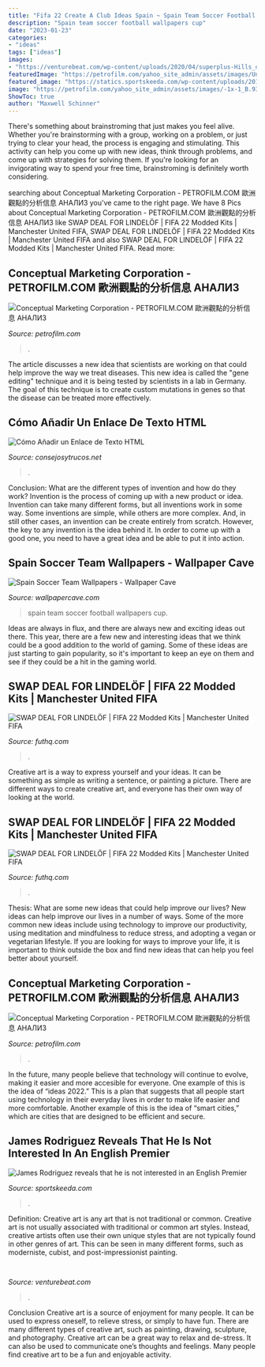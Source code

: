 ```yaml
---
title: "Fifa 22 Create A Club Ideas Spain ~ Spain Team Soccer Football Wallpapers Cup"
description: "Spain team soccer football wallpapers cup"
date: "2023-01-23"
categories:
- "ideas"
tags: ["ideas"]
images:
- "https://venturebeat.com/wp-content/uploads/2020/04/superplus-Hills_of_Steel_2_GamePlay.jpg?w=800"
featuredImage: "https://petrofilm.com/yahoo_site_admin/assets/images/Untitled-TrueColor-05.11951253_std.jpg"
featured_image: "https://statics.sportskeeda.com/wp-content/uploads/2014/07/james-rodríguez-colombia-player-fifa-world-cup-2014-foothdwalls-1404465544.jpg"
image: "https://petrofilm.com/yahoo_site_admin/assets/images/-1x-1_B.93151952_std.jpg"
ShowToc: true
author: "Maxwell Schinner"
---
```



There's something about brainstroming that just makes you feel alive. Whether you're brainstorming with a group, working on a problem, or just trying to clear your head, the process is engaging and stimulating. This activity can help you come up with new ideas, think through problems, and come up with strategies for solving them. If you're looking for an invigorating way to spend your free time, brainstroming is definitely worth considering.

	

		
searching about Conceptual Marketing Corporation - PETROFILM.COM ﻿歐洲觀點的分析信息 АНАЛИЗ you've came to the right page. We have 8 Pics about Conceptual Marketing Corporation - PETROFILM.COM ﻿歐洲觀點的分析信息 АНАЛИЗ like SWAP DEAL FOR LINDELÖF | FIFA 22 Modded Kits | Manchester United FIFA, SWAP DEAL FOR LINDELÖF | FIFA 22 Modded Kits | Manchester United FIFA and also SWAP DEAL FOR LINDELÖF | FIFA 22 Modded Kits | Manchester United FIFA. Read more:
		
    
## Conceptual Marketing Corporation - PETROFILM.COM ﻿歐洲觀點的分析信息 АНАЛИЗ

<img loading=lazy src="https://petrofilm.com/yahoo_site_admin/assets/images/-1x-1_B.93151952_std.jpg" onerror="this.onerror=null;this.src='https://tse3.mm.bing.net/th?id=OIP.bcjf6be5wnA_m3xJ_Dud6QHaDQ&amp;pid=15.1';" alt="Conceptual Marketing Corporation - PETROFILM.COM ﻿歐洲觀點的分析信息 АНАЛИЗ">

_Source: petrofilm.com_

>. 

	

The article discusses a new idea that scientists are working on that could help improve the way we treat diseases. This new idea is called the "gene editing" technique and it is being tested by scientists in a lab in Germany. The goal of this technique is to create custom mutations in genes so that the disease can be treated more effectively.

    
## Cómo Añadir Un Enlace De Texto HTML

<img loading=lazy src="https://image.consejosytrucos.net/howtodo/eh/image/tech/0768560-how-to-add-a-link-to-text-html.jpg" onerror="this.onerror=null;this.src='https://tse3.mm.bing.net/th?id=OIP.C9PFSkzK153y3pNxEr8hCgAAAA&amp;pid=15.1';" alt="Cómo Añadir un Enlace de Texto HTML">

_Source: consejosytrucos.net_

>. 

	

Conclusion: What are the different types of invention and how do they work?
Invention is the process of coming up with a new product or idea. Invention can take many different forms, but all inventions work in some way. Some inventions are simple, while others are more complex. And, in still other cases, an invention can be create entirely from scratch. However, the key to any invention is the idea behind it. In order to come up with a good one, you need to have a great idea and be able to put it into action.

    
## Spain Soccer Team Wallpapers - Wallpaper Cave

<img loading=lazy src="https://wallpapercave.com/wp/miK78q8.jpg" onerror="this.onerror=null;this.src='https://tse2.mm.bing.net/th?id=OIP.gRobFdumZqqlcSyH9Rzs8wHaEo&amp;pid=15.1';" alt="Spain Soccer Team Wallpapers - Wallpaper Cave">

_Source: wallpapercave.com_

>spain team soccer football wallpapers cup. 

	

Ideas are always in flux, and there are always new and exciting ideas out there. This year, there are a few new and interesting ideas that we think could be a good addition to the world of gaming. Some of these ideas are just starting to gain popularity, so it's important to keep an eye on them and see if they could be a hit in the gaming world.

    
## SWAP DEAL FOR LINDELÖF | FIFA 22 Modded Kits | Manchester United FIFA

<img loading=lazy src="http://futhq.com/wp-content/uploads/fifa-22-all-new-features-and-face-updatesf09f94a5--rbRkCXx2kA-300x300.jpg" onerror="this.onerror=null;this.src='https://tse1.mm.bing.net/th?id=OIP.omBzqLHnbDWgvzf6uOqL-wAAAA&amp;pid=15.1';" alt="SWAP DEAL FOR LINDELÖF | FIFA 22 Modded Kits | Manchester United FIFA">

_Source: futhq.com_

>. 

	

Creative art is a way to express yourself and your ideas. It can be something as simple as writing a sentence, or painting a picture. There are different ways to create creative art, and everyone has their own way of looking at the world.

    
## SWAP DEAL FOR LINDELÖF | FIFA 22 Modded Kits | Manchester United FIFA

<img loading=lazy src="http://futhq.com/wp-content/uploads/fifa-22-otw-is-going-to-be-sick-f09f98b1-oiAYck0TBNM-300x300.jpg" onerror="this.onerror=null;this.src='https://tse1.mm.bing.net/th?id=OIP.LD-YvhdUvCn_Ma_VuKRIrQAAAA&amp;pid=15.1';" alt="SWAP DEAL FOR LINDELÖF | FIFA 22 Modded Kits | Manchester United FIFA">

_Source: futhq.com_

>. 

	

Thesis: What are some new ideas that could help improve our lives?
New ideas can help improve our lives in a number of ways. Some of the more common new ideas include using technology to improve our productivity, using meditation and mindfulness to reduce stress, and adopting a vegan or vegetarian lifestyle. If you are looking for ways to improve your life, it is important to think outside the box and find new ideas that can help you feel better about yourself.

    
## Conceptual Marketing Corporation - PETROFILM.COM ﻿歐洲觀點的分析信息 АНАЛИЗ

<img loading=lazy src="https://petrofilm.com/yahoo_site_admin/assets/images/Untitled-TrueColor-05.11951253_std.jpg" onerror="this.onerror=null;this.src='https://tse4.mm.bing.net/th?id=OIP.TGmro6oJLyDOIS_ldHTaUQHaCo&amp;pid=15.1';" alt="Conceptual Marketing Corporation - PETROFILM.COM ﻿歐洲觀點的分析信息 АНАЛИЗ">

_Source: petrofilm.com_

>. 

	

In the future, many people believe that technology will continue to evolve, making it easier and more accesible for everyone. One example of this is the idea of “ideas 2022.” This is a plan that suggests that all people start using technology in their everyday lives in order to make life easier and more comfortable. Another example of this is the idea of “smart cities,” which are cities that are designed to be efficient and secure.

    
## James Rodriguez Reveals That He Is Not Interested In An English Premier

<img loading=lazy src="https://statics.sportskeeda.com/wp-content/uploads/2014/07/james-rodríguez-colombia-player-fifa-world-cup-2014-foothdwalls-1404465544.jpg" onerror="this.onerror=null;this.src='https://tse1.mm.bing.net/th?id=OIP.f0VX48LvjORYEAEtZFwvFgHaGC&amp;pid=15.1';" alt="James Rodriguez reveals that he is not interested in an English Premier">

_Source: sportskeeda.com_

>. 

	

Definition: Creative art is any art that is not traditional or common.
Creative art is not usually associated with traditional or common art styles. Instead, creative artists often use their own unique styles that are not typically found in other genres of art. This can be seen in many different forms, such as moderniste, cubist, and post-impressionist painting.

    
## 

<img loading=lazy src="https://venturebeat.com/wp-content/uploads/2020/04/superplus-Hills_of_Steel_2_GamePlay.jpg?w=800" onerror="this.onerror=null;this.src='https://tse1.mm.bing.net/th?id=OIP.CIn9d4yIJMVcFRsH4AdGBgHaDt&amp;pid=15.1';" alt="">

_Source: venturebeat.com_

>. 

	

Conclusion
Creative art is a source of enjoyment for many people. It can be used to express oneself, to relieve stress, or simply to have fun. There are many different types of creative art, such as painting, drawing, sculpture, and photography.
Creative art can be a great way to relax and de-stress. It can also be used to communicate one’s thoughts and feelings. Many people find creative art to be a fun and enjoyable activity.

